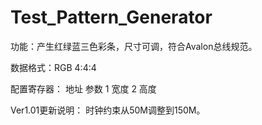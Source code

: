 # Test_Pattern_Generator

功能：产生红绿蓝三色彩条，尺寸可调，符合Avalon总线规范。

数据格式：RGB 4:4:4

配置寄存器：
地址          参数
1               宽度
2               高度

Ver1.01更新说明：
时钟约束从50M调整到150M。

